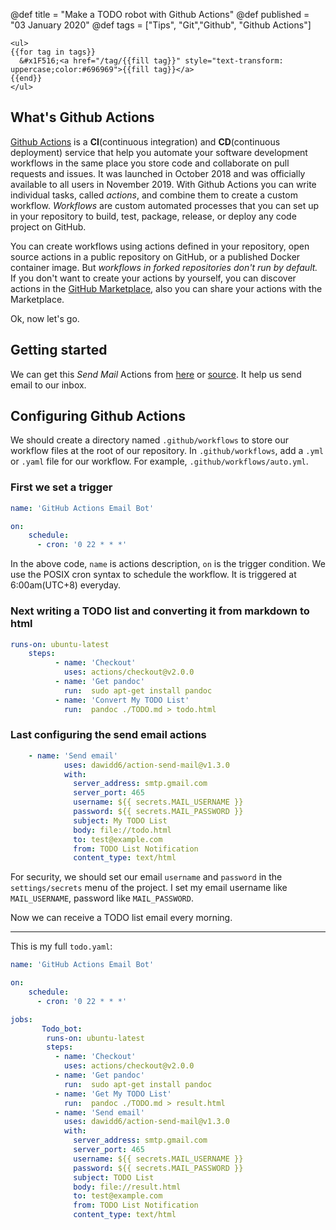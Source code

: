 @def title = "Make a TODO robot with Github Actions"
@def published = "03 January 2020"
@def tags = ["Tips", "Git","Github", "Github Actions"]

~~~
<ul>
{{for tag in tags}}
  &#x1F516;<a href="/tag/{{fill tag}}" style="text-transform: uppercase;color:#696969">{{fill tag}}</a>
{{end}}
</ul>
~~~

## What's Github Actions
[Github Actions](https://github.com/features/actions) is a __CI__(continuous integration) and __CD__(continuous deployment) service that help you automate your software development workflows in the same place you store code and collaborate on pull requests and issues. It was launched in October 2018 and was officially available to all users in November 2019. With Github Actions you can write individual tasks, called _actions_, and combine them to create a custom workflow. *Workflows* are custom automated processes that you can set up in your repository to build, test, package, release, or deploy any code project on GitHub.

You can create workflows using actions defined in your repository, open source actions in a public repository on GitHub, or a published Docker container image. But _workflows in forked repositories don't run by default._ If you don't want to create your actions by yourself, you can discover actions in the [GitHub Marketplace](https://github.com/marketplace?type=actions), also you can share your actions with the Marketplace.

Ok, now let's go.
## Getting started
We can get this *Send Mail* Actions from [here](https://github.com/marketplace/actions/send-email) or [source](https://github.com/dawidd6/action-send-mail). It help us send email to our inbox.

## Configuring Github Actions
We should create a directory named `.github/workflows` to store our workflow files at the root of our repository. In `.github/workflows`, add a `.yml` or `.yaml` file for our workflow. For example, `.github/workflows/auto.yml`.

### First we set a trigger
```yaml
name: 'GitHub Actions Email Bot'

on:
    schedule:
      - cron: '0 22 * * *'
```
In the above code, `name` is actions description, `on` is the trigger condition. We use the POSIX cron syntax to schedule the workflow. It is triggered at 6:00am(UTC+8) everyday.
### Next writing a TODO list and converting it from markdown to html
```yaml
runs-on: ubuntu-latest
    steps:
          - name: 'Checkout'
            uses: actions/checkout@v2.0.0
          - name: 'Get pandoc'
            run:  sudo apt-get install pandoc
          - name: 'Convert My TODO List'
            run:  pandoc ./TODO.md > todo.html
```

### Last configuring the send email actions
```yaml
    - name: 'Send email'
            uses: dawidd6/action-send-mail@v1.3.0
            with:
              server_address: smtp.gmail.com
              server_port: 465
              username: ${{ secrets.MAIL_USERNAME }}
              password: ${{ secrets.MAIL_PASSWORD }}
              subject: My TODO List
              body: file://todo.html
              to: test@example.com
              from: TODO List Notification
              content_type: text/html
```
For security, we should set our email `username` and `password` in the `settings/secrets` menu of the project. I set my email username like `MAIL_USERNAME`, password like `MAIL_PASSWORD`.

Now we can receive a TODO list email every morning.

----------------

This is my full `todo.yaml`:
```yaml
name: 'GitHub Actions Email Bot'

on:
    schedule:
      - cron: '0 22 * * *'

jobs:
       Todo_bot:
        runs-on: ubuntu-latest
        steps:
          - name: 'Checkout'
            uses: actions/checkout@v2.0.0
          - name: 'Get pandoc'
            run:  sudo apt-get install pandoc
          - name: 'Get My TODO List'
            run:  pandoc ./TODO.md > result.html
          - name: 'Send email'
            uses: dawidd6/action-send-mail@v1.3.0
            with:
              server_address: smtp.gmail.com
              server_port: 465
              username: ${{ secrets.MAIL_USERNAME }}
              password: ${{ secrets.MAIL_PASSWORD }}
              subject: TODO List
              body: file://result.html
              to: test@example.com
              from: TODO List Notification
              content_type: text/html
```

